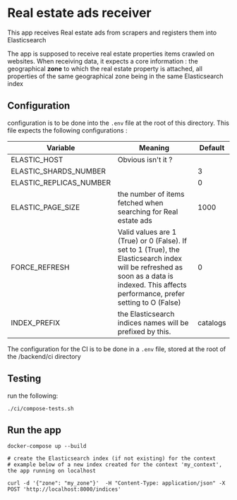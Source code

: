 # Real estate ads receiver

This app receives Real estate ads from scrapers and registers them into Elasticsearch

The app is supposed to receive real estate properties items crawled on websites. When receiving data, it expects a core information : the geographical **zone** to which the real estate property is attached, all properties of the same geographical zone being in the same Elasticsearch index

## Configuration

configuration is to be done into the `.env` file at the root of this directory. This file expects the following configurations :

| Variable| Meaning | Default
| ---- | --- | ---
| ELASTIC_HOST | Obvious isn't it ? |
| ELASTIC_SHARDS_NUMBER | | 3
| ELASTIC_REPLICAS_NUMBER | | 0
| ELASTIC_PAGE_SIZE | the number of items fetched when searching for Real estate ads | 1000
| FORCE_REFRESH | Valid values are 1 (True) or 0 (False). If set to 1 (True), the Elasticsearch index will be refreshed as soon as a data is indexed. This affects performance, prefer setting to O (False) | 0
| INDEX_PREFIX | the Elasticsearch indices names will be prefixed by this. | catalogs

The configuration for the CI is to be done in a `.env` file, stored at the root of the /backend/ci directory

## Testing

run the following:
```
./ci/compose-tests.sh
```

## Run the app

```
docker-compose up --build

# create the Elasticsearch index (if not existing) for the context
# example below of a new index created for the context 'my_context', the app running on localhost

curl -d '{"zone": "my_zone"}'  -H "Content-Type: application/json" -X POST 'http://localhost:8000/indices'

```

